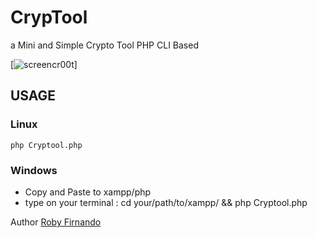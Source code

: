 # CrypTool
a Mini and Simple Crypto Tool PHP CLI Based

[![screencr00t](https://i.postimg.cc/DZpMPpmB/image.png)]


## USAGE

### Linux 

```php Cryptool.php```

### Windows 
<ul>
  <li>Copy and Paste to xampp/php</li>
  <li>type on your terminal : cd your/path/to/xampp/ && php Cryptool.php </li>
</ul>




Author <a href="mailto:0x3a3a3a@gmail.com">Roby Firnando</a>
